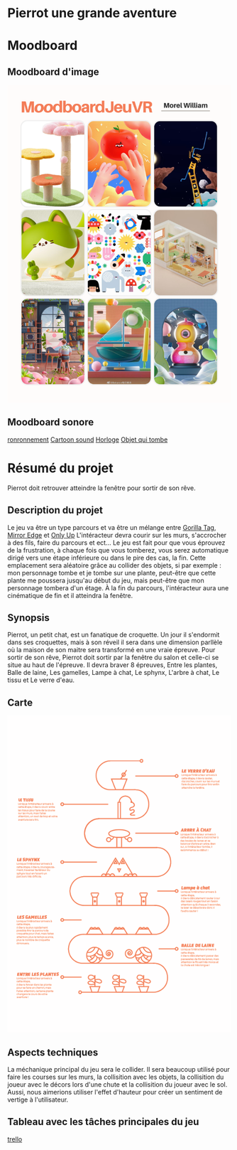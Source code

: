# Pierrot une grande aventure

# Moodboard

## Moodboard d'image
![moodboard](assets/moodboard.png)
## Moodboard sonore
[ronronnement](https://www.youtube.com/watch?v=l0RhTYQdMGo)
[Cartoon sound](https://www.youtube.com/watch?v=UOC1vhYWZNQ)
[Horloge](https://www.youtube.com/watch?v=-A-AW1lg_1o&t=1507s)
[Objet qui tombe](https://www.youtube.com/watch?v=bRKPQaXfPAY)
# Résumé du projet
Pierrot doit retrouver atteindre la fenêtre pour sortir de son rêve.

## Description du projet
Le jeu va être un type parcours et va être un mélange entre [Gorilla Tag](https://store.steampowered.com/app/1533390/Gorilla_Tag/), [Mirror Edge](https://store.steampowered.com/app/1233570/Mirrors_Edge_Catalyst/) et [Only Up](https://store.steampowered.com/app/2562240/Only_Up/) L'intéracteur devra courir sur les murs, s'accrocher à des fils, faire du parcours et ect... Le jeu est fait pour que vous éprouvez de la frustration, à chaque fois que vous tomberez, vous serez automatique dirigé vers une étape inférieure ou dans le pire des cas, la fin. Cette emplacement sera aléatoire grâce au collider des objets, si par exemple : mon personnage tombe et je tombe sur une plante, peut-être que cette plante me poussera jusqu'au début du jeu, mais peut-être que mon personnage tombera d'un étage. À la fin du parcours, l'intéracteur aura une cinématique de fin et il atteindra la fenêtre.

## Synopsis
Pierrot, un petit chat, est un fanatique de croquette. Un jour il s'endormit dans ses croquettes, mais à son réveil il sera dans une dimension parllèle où la maison de son maitre sera transformé en une vraie épreuve. Pour sortir de son rêve, Pierrot doit sortir par la fenêtre du salon et celle-ci se situe au haut de l'épreuve. Il devra braver 8 épreuves, Entre les plantes, Balle de laine, Les gamelles, Lampe à chat, Le sphynx, L'arbre à chat, Le tissu et Le verre d'eau. 

## Carte
![carte](assets/map.png)
## Aspects techniques
La méchanique principal du jeu sera le collider. Il sera beaucoup utilisé pour faire les courses sur les murs, la collisition avec les objets, la collisition du joueur avec le décors lors d'une chute et la collisition du joueur avec le sol.
Aussi, nous aimerions utiliser l'effet d'hauteur pour créer un sentiment de vertige à l'utilisateur.

## Tableau avec les tâches principales du jeu
[trello](https://trello.com/invite/b/SlbCPufY/ATTId80f81a325fbaf76761d72c1def17f2d1F6E0FBA/travail-final-vr)
